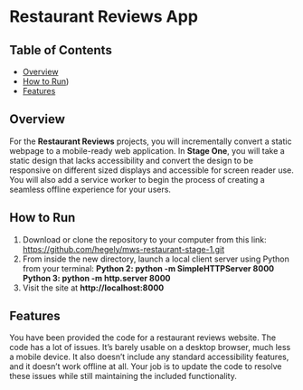 # Restaurant Reviews App

## Table of Contents

* [Overview](#overview)
* [How to Run](#how-to-run))
* [Features](#Features)

## Overview

For the **Restaurant Reviews** projects, you will incrementally convert a static webpage to a mobile-ready web application. In **Stage One**, you will take a static design that lacks accessibility and convert the design to be responsive on different sized displays and accessible for screen reader use. You will also add a service worker to begin the process of creating a seamless offline experience for your users.

## How to Run
1. Download or clone the repository to your computer from this link: https://github.com/hegely/mws-restaurant-stage-1.git
2. From inside the new directory, launch a local client server using Python from your terminal:
**Python 2: python -m SimpleHTTPServer 8000**
**Python 3: python -m http.server 8000**
3. Visit the site at **http://localhost:8000**

## Features

You have been provided the code for a restaurant reviews website. The code has a lot of issues. It’s barely usable on a desktop browser, much less a mobile device. It also doesn’t include any standard accessibility features, and it doesn’t work offline at all. Your job is to update the code to resolve these issues while still maintaining the included functionality.